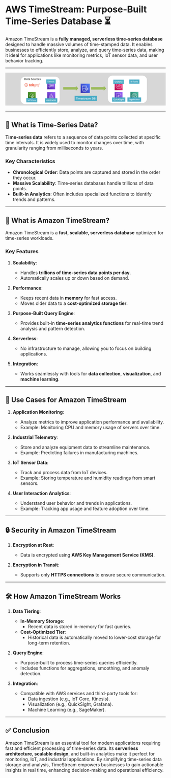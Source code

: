 # AWS TimeStream: Purpose-Built Time-Series Database ⏳

Amazon TimeStream is a **fully managed, serverless time-series database** designed to handle massive volumes of time-stamped data. It enables businesses to efficiently store, analyze, and query time-series data, making it ideal for applications like monitoring metrics, IoT sensor data, and user behavior tracking.

---

<div align="center">
  <img src="images/aws-timestream.png" alt="AWS TimeStream" />
</div>

---

## 🌟 **What is Time-Series Data?**

**Time-series data** refers to a sequence of data points collected at specific time intervals. It is widely used to monitor changes over time, with granularity ranging from milliseconds to years.

### Key Characteristics

- **Chronological Order**: Data points are captured and stored in the order they occur.
- **Massive Scalability**: Time-series databases handle trillions of data points.
- **Built-in Analytics**: Often includes specialized functions to identify trends and patterns.

---

## 🔑 **What is Amazon TimeStream?**

Amazon TimeStream is a **fast, scalable, serverless database** optimized for time-series workloads.

### Key Features

1. **Scalability**:

   - Handles **trillions of time-series data points per day**.
   - Automatically scales up or down based on demand.

2. **Performance**:

   - Keeps recent data in **memory** for fast access.
   - Moves older data to a **cost-optimized storage tier**.

3. **Purpose-Built Query Engine**:

   - Provides built-in **time-series analytics functions** for real-time trend analysis and pattern detection.

4. **Serverless**:

   - No infrastructure to manage, allowing you to focus on building applications.

5. **Integration**:
   - Works seamlessly with tools for **data collection**, **visualization**, and **machine learning**.

---

## 🚀 **Use Cases for Amazon TimeStream**

1. **Application Monitoring**:

   - Analyze metrics to improve application performance and availability.
   - Example: Monitoring CPU and memory usage of servers over time.

2. **Industrial Telemetry**:

   - Store and analyze equipment data to streamline maintenance.
   - Example: Predicting failures in manufacturing machines.

3. **IoT Sensor Data**:

   - Track and process data from IoT devices.
   - Example: Storing temperature and humidity readings from smart sensors.

4. **User Interaction Analytics**:
   - Understand user behavior and trends in applications.
   - Example: Tracking app usage and feature adoption over time.

---

## 🔒 **Security in Amazon TimeStream**

1. **Encryption at Rest**:

   - Data is encrypted using **AWS Key Management Service (KMS)**.

2. **Encryption in Transit**:
   - Supports only **HTTPS connections** to ensure secure communication.

---

## 🛠️ **How Amazon TimeStream Works**

1. **Data Tiering**:

   - **In-Memory Storage**:
     - Recent data is stored in-memory for fast queries.
   - **Cost-Optimized Tier**:
     - Historical data is automatically moved to lower-cost storage for long-term retention.

2. **Query Engine**:

   - Purpose-built to process time-series queries efficiently.
   - Includes functions for aggregations, smoothing, and anomaly detection.

3. **Integration**:
   - Compatible with AWS services and third-party tools for:
     - Data ingestion (e.g., IoT Core, Kinesis).
     - Visualization (e.g., QuickSight, Grafana).
     - Machine Learning (e.g., SageMaker).

---

## ✅ **Conclusion**

Amazon TimeStream is an essential tool for modern applications requiring fast and efficient processing of time-series data. Its **serverless architecture**, **scalable design**, and built-in analytics make it perfect for monitoring, IoT, and industrial applications. By simplifying time-series data storage and analysis, TimeStream empowers businesses to gain actionable insights in real time, enhancing decision-making and operational efficiency.
